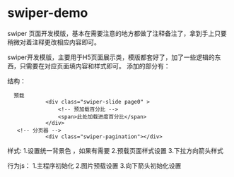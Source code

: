 # swiper-demo
swiper 页面开发模版，基本在需要注意的地方都做了注释备注了，拿到手上只要稍微对着注释更改相应内容即可。

swiper开发模版，主要用于H5页面展示类，模版都套好了，加了一些逻辑的东西，只需要在对应页面填内容和样式即可。
添加的部分有：

  结构：
      <!-- 如果有上滑箭头或者需要fix定位的内容，内容填在这里 -->
			<div class="tonext"></div> 
      
      预载
				<div class="swiper-slide page0" >
					<!-- 预加载百分比 -->
					<span>此处加载进度百分比</span>
				</div>
       <!-- 分页器 -->
				<div class="swiper-pagination"></div>
				
  样式:
    1.设置统一背景色 ，如果有需要 
    2.预载页面样式设置
    3.下拉方向箭头样式
    
  行为js：
    1.主程序初始化
    2.图片预载设置
    3.向下箭头初始化设置
     
    
    

